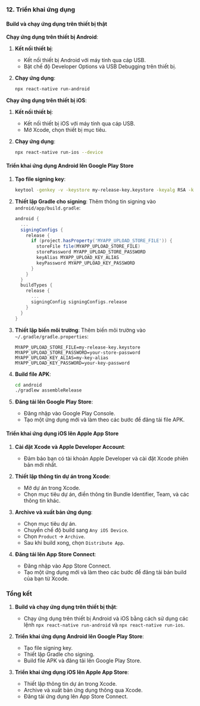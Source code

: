 ### 12. Triển khai ứng dụng

#### Build và chạy ứng dụng trên thiết bị thật

**Chạy ứng dụng trên thiết bị Android**:

1. **Kết nối thiết bị**:

    - Kết nối thiết bị Android với máy tính qua cáp USB.
    - Bật chế độ Developer Options và USB Debugging trên thiết bị.

2. **Chạy ứng dụng**:

    ```sh
    npx react-native run-android
    ```

**Chạy ứng dụng trên thiết bị iOS**:

1. **Kết nối thiết bị**:

    - Kết nối thiết bị iOS với máy tính qua cáp USB.
    - Mở Xcode, chọn thiết bị mục tiêu.

2. **Chạy ứng dụng**:

    ```sh
    npx react-native run-ios --device
    ```

#### Triển khai ứng dụng Android lên Google Play Store

1. **Tạo file signing key**:

    ```sh
    keytool -genkey -v -keystore my-release-key.keystore -keyalg RSA -keysize 2048 -validity 10000 -alias my-key-alias
    ```

2. **Thiết lập Gradle cho signing**:
   Thêm thông tin signing vào `android/app/build.gradle`:

    ```gradle
    android {
      ...
      signingConfigs {
        release {
          if (project.hasProperty('MYAPP_UPLOAD_STORE_FILE')) {
            storeFile file(MYAPP_UPLOAD_STORE_FILE)
            storePassword MYAPP_UPLOAD_STORE_PASSWORD
            keyAlias MYAPP_UPLOAD_KEY_ALIAS
            keyPassword MYAPP_UPLOAD_KEY_PASSWORD
          }
        }
      }
      buildTypes {
        release {
          ...
          signingConfig signingConfigs.release
        }
      }
    }
    ```

3. **Thiết lập biến môi trường**:
   Thêm biến môi trường vào `~/.gradle/gradle.properties`:

    ```properties
    MYAPP_UPLOAD_STORE_FILE=my-release-key.keystore
    MYAPP_UPLOAD_STORE_PASSWORD=your-store-password
    MYAPP_UPLOAD_KEY_ALIAS=my-key-alias
    MYAPP_UPLOAD_KEY_PASSWORD=your-key-password
    ```

4. **Build file APK**:

    ```sh
    cd android
    ./gradlew assembleRelease
    ```

5. **Đăng tải lên Google Play Store**:
    - Đăng nhập vào Google Play Console.
    - Tạo một ứng dụng mới và làm theo các bước để đăng tải file APK.

#### Triển khai ứng dụng iOS lên Apple App Store

1. **Cài đặt Xcode và Apple Developer Account**:

    - Đảm bảo bạn có tài khoản Apple Developer và cài đặt Xcode phiên bản mới nhất.

2. **Thiết lập thông tin dự án trong Xcode**:

    - Mở dự án trong Xcode.
    - Chọn mục tiêu dự án, điền thông tin Bundle Identifier, Team, và các thông tin khác.

3. **Archive và xuất bản ứng dụng**:

    - Chọn mục tiêu dự án.
    - Chuyển chế độ build sang `Any iOS Device`.
    - Chọn `Product` -> `Archive`.
    - Sau khi build xong, chọn `Distribute App`.

4. **Đăng tải lên App Store Connect**:
    - Đăng nhập vào App Store Connect.
    - Tạo một ứng dụng mới và làm theo các bước để đăng tải bản build của bạn từ Xcode.

### Tổng kết

1. **Build và chạy ứng dụng trên thiết bị thật**:

    - Chạy ứng dụng trên thiết bị Android và iOS bằng cách sử dụng các lệnh `npx react-native run-android` và `npx react-native run-ios`.

2. **Triển khai ứng dụng Android lên Google Play Store**:

    - Tạo file signing key.
    - Thiết lập Gradle cho signing.
    - Build file APK và đăng tải lên Google Play Store.

3. **Triển khai ứng dụng iOS lên Apple App Store**:
    - Thiết lập thông tin dự án trong Xcode.
    - Archive và xuất bản ứng dụng thông qua Xcode.
    - Đăng tải ứng dụng lên App Store Connect.
